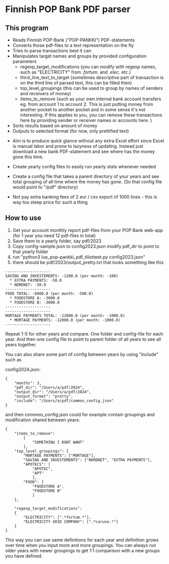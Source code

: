 # Finnish POP Bank PDF parser

## This program
- Reads Finnish POP-Bank ("POP-PANKKI") PDF-statements
- Converts those pdf-files to a text representation on the fly
- Tries to parse transactions best it can
- Manipulates target names and groups by provided configuration parameters
  - regexp_target_modifications (you can modify with regexp names, such as "ELECTRICITY" from .*fortum.* and .*elec.* etc.)
  - third_line_text_to_target (sometimes descriptive part of transaction is on the third line of parsed text, this can be filled then)
  - top_level_groupings (this can be used to group by names of senders and receivers of money)
  - items_to_remove (such as your own internal bank account transfers eg. from account 1 to account 2. This is just putting money from another pocket to another pocket and in some sense it's not interesting. If this applies to you,
  you can remove these transactions here by providing sender or receiver names or accounts here. )
- Sorts results based on amount of money
- Outputs to selected format (for now, only prettified text)

* Aim is to produce quick glance without any extra Excel effort since Excel is manual labor and prone to lazyness of updating. Instead just download a new bank PDF-statement and see where has the money gone this time.

* Create yearly config files to easily run yearly stats whenever needed

* Create a config file that takes a parent directory of your years and see total grouping of all time where the money has gone. (So that config file would point to "/pdf" directory)

* Not pay extra banking fees of 2 eur / csv export of 1000 lines - this is way too steep price for such a thing

## How to use

1) Get your account monthly report pdf-files from your POP Bank web-app (for 1 year you need 12 pdf-files in total)
2) Save them to a yearly folder, say pdf/2023
3) Copy config-sample.json to config2023.json modify pdf_dir to point to that yearly folder
4) run "python3 lue_pop-pankki_pdf_tiliotteet.py config2023.json"
5) there should be pdf/2023/output_pretty.txt that looks something like this

```
--------------------
SAVING AND INVESTEMENTS: -1200.0 (per month: -100)
  * EXTRA PAYMENTS: -50.0
  * NORDNET: -50.0
--------------------
FOOD TOTAL: -6000.0 (per month: -500.0)
  * FOODSTORE A: -3000.0
  * FOODSTORE B: -3000.0
--------------------
--------------------
MORTAGE PAYMENTS TOTAL: -12000.0 (per month: -1000.0)
  * MORTAGE PAYMENTS: -12000.0 (per month: -1000.0)
--------------------
````

Repeat 1-5 for other years and compare. One folder and config-file for each year. And then one config file to point to parent folder of all years to see all years together.


You can also share some part of config between years by using "include" such as

config2024.json:
```
{
    "months": 3,
    "pdf_dir": "/Users/a/pdf/2024",
    "output_dir": "/Users/a/pdf/2024",
    "output_format": "pretty",
    "include": "/Users/a/pdf/common_config.json"
}
```
and then common_config.json could for example contain groupings and modification shared between years:

```
{
    "items_to_remove": 
        [
            "SOMETHING I DONT WANT"
        ],
    "top_level_groupings": {
        "MORTAGE PAYMENTS": ["MORTAGE"],
        "SAVING AND INVESTEMENTS": ["NORDNET", "EXTRA PAYMENTS"],
        "APOTECS": [
            "APOTEC",
            "APT"
            ],
        "FOOD": [
            "FOODSTORE A",
            "FOODSTORE B"
            ]
    },

    "regexp_target_modifications": 
    {
        "ELECTRICITY": [".*fortum.*"],
        "ELECTRICITY GRID COMPANY": [".*caruna.*"]
    }
}
```
This way you can use same definitions for each year and definition grows over time when you input more and more groupings. You can always run older years with newer groupings to get 1:1 comparison with a new groups you have defined. 